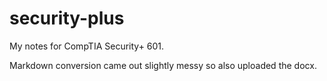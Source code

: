 # security-plus

My notes for CompTIA Security+ 601. 

Markdown conversion came out slightly messy so also uploaded the docx.